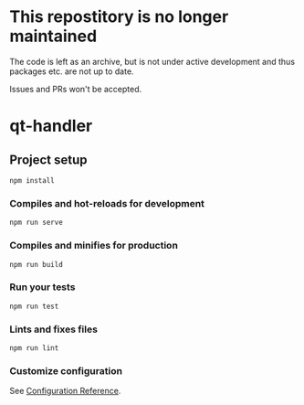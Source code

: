 # This repostitory is no longer maintained

The code is left as an archive, but is not under active development and thus packages etc. are not up to date. 

Issues and PRs won't be accepted. 

# qt-handler

## Project setup
```
npm install
```

### Compiles and hot-reloads for development
```
npm run serve
```

### Compiles and minifies for production
```
npm run build
```

### Run your tests
```
npm run test
```

### Lints and fixes files
```
npm run lint
```

### Customize configuration
See [Configuration Reference](https://cli.vuejs.org/config/).
